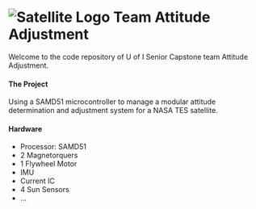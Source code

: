 # ![Satellite Logo](https://www.podfeet.com/blog/wp-content/uploads/2018/06/rocket-logo.png) Team Attitude Adjustment

Welcome to the code repository of U of I Senior Capstone team Attitude Adjustment.

#### The Project
Using a SAMD51 microcontroller to manage a modular attitude determination and adjustment system for a NASA TES satellite.

#### Hardware
* Processor: SAMD51
* 2 Magnetorquers
* 1 Flywheel Motor
* IMU
* Current IC
* 4 Sun Sensors
* ...
